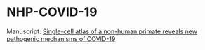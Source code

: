 # NHP-COVID-19
Manuscript: [Single-cell atlas of a non-human primate reveals new pathogenic mechanisms of COVID-19](https://www.biorxiv.org/content/10.1101/2020.04.10.022103v1)
